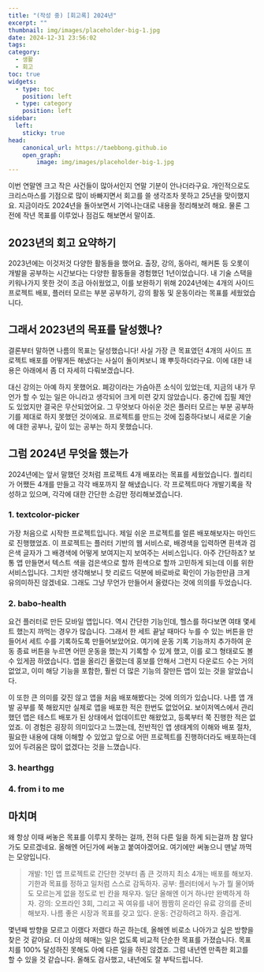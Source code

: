 ```yaml
---
title: "(작성 중) [회고록] 2024년"
excerpt: ""
thumbnail: img/images/placeholder-big-1.jpg 
date: 2024-12-31 23:56:02
tags:
category:
  - 생활
  - 회고
toc: true
widgets:
  - type: toc
    position: left
  - type: category
    position: left
sidebar:
  left:
    sticky: true
head:
    canonical_url: https://taebbong.github.io
    open_graph:
        image: img/images/placeholder-big-1.jpg
---
```


이번 연말엔 크고 작은 사건들이 많아서인지 연말 기분이 안나더라구요. 개인적으로도 크리스마스를 기점으로 많이 바빠지면서 회고를 쓸 생각조차 못하고 25년을 맞이했지요. 지금이라도 2024년을 돌아보면서 기억나는대로 내용을 정리해보려 해요. 물론 그 전에 작년 목표를 이루었나 점검도 해보면서 말이죠.

## 2023년의 회고 요약하기

2023년에는 이것저것 다양한 활동들을 했어요. 출장, 강의, 동아리, 해커톤 등 오롯이 개발을 공부하는 시간보다는 다양한 활동들을 경험했던 1년이었습니다. 내 기술 스택을 키워나가지 못한 것이 조금 아쉬웠었고, 이를 보완하기 위해 2024년에는 4개의 사이드 프로젝트 배포, 플러터 모르는 부분 공부하기, 강의 활동 및 운동이라는 목표를 세웠었습니다.

## 그래서 2023년의 목표를 달성했나?

결론부터 말하면 나름의 목표는 달성했습니다! 사실 가장 큰 목표였던 4개의 사이드 프로젝트 배포를 어떻게든 해냈다는 사실이 돌이켜보니 꽤 뿌듯하더라구요. 이에 대한 내용은 아래에서 좀 더 자세히 다뤄보겠습니다.

대신 강의는 아예 하지 못했어요. 폐강이라는 가슴아픈 소식이 있었는데, 지금의 내가 무언가 할 수 있는 일은 아니라고 생각되어 크게 미련 갖지 않았습니다. 중간에 집필 제안도 있었지만 결국은 무산되었어요. 그 무엇보다 아쉬운 것은 플러터 모르는 부분 공부하기를 제대로 하지 못했던 것이에요. 프로젝트를 만드는 것에 집중하다보니 새로운 기술에 대한 공부나, 깊이 있는 공부는 하지 못했습니다.

## 그럼 2024년 무엇을 했는가

2024년에는 앞서 말했던 것처럼 프로젝트 4개 배포라는 목표를 세웠었습니다. 퀄리티가 어쨌든 4개를 만들고 각각 배포까지 잘 해냈습니다. 각 프로젝트마다 개발기록을 작성하고 있으며, 각각에 대한 간단한 소감만 정리해보겠습니다.

### 1. textcolor-picker

가장 처음으로 시작한 프로젝트입니다. 제일 쉬운 프로젝트를 얼른 배포해보자는 마인드로 진행했었죠. 이 프로젝트는 플러터 기반의 웹 서비스로, 배경색을 입력하면 흰색과 검은색 글자가 그 배경색에 어떻게 보여지는지 보여주는 서비스입니다. 아주 간단하죠? 보통 앱 만들면서 텍스트 색을 검은색으로 할까 흰색으로 할까 고민하게 되는데 이를 위한 서비스입니다. 그치만 생각해보니 핫 리로드 덕분에 바로바로 확인이 가능한만큼 크게 유의미하진 않겠네요. 그래도 그냥 무언가 만들어서 올렸다는 것에 의의를 두었습니다.

### 2. babo-health

요건 플러터로 만든 모바일 앱입니다. 역시 간단한 기능인데, 헬스를 하다보면 여태 몇세트 했는지 까먹는 경우가 많습니다. 그래서 한 세트 끝날 때마다 누를 수 있는 버튼을 만들어서 세트 수를 기록하도록 만들어보았어요. 여기에 운동 기록 기능까지 추가하여 운동 종료 버튼을 누르면 어떤 운동을 했는지 기록할 수 있게 했고, 이를 로그 형태로도 볼 수 있게끔 하였습니다. 앱을 올리긴 올렸는데 홍보를 안해서 그런지 다운로드 수는 거의 없었고, 이미 해당 기능을 포함한, 훨씬 더 많은 기능의 잘만든 앱이 있는 것을 알았습니다. 

이 또한 큰 의미를 갖진 않고 앱을 처음 배포해봤다는 것에 의의가 있습니다. 나름 앱 개발 공부를 쭉 해왔지만 실제로 앱을 배포한 적은 한번도 없었어요. 보이저엑스에서 관리했던 앱은 테스트 배포가 된 상태에서 업데이트만 해왔었고, 등록부터 쭉 진행한 적은 없었죠. 이 경험은 굉장히 의미있다고 느꼈는데, 전반적인 앱 생태계의 이해와 배포 절차, 필요한 내용에 대해 이해할 수 있었고 앞으로 어떤 프로젝트를 진행하더라도 배포하는데 있어 두려움은 많이 없겠다는 것을 느꼈습니다.

### 3. hearthgg



### 4. from i to me

## 마치며

왜 항상 이때 써놓은 목표를 이루지 못하는 걸까, 전혀 다른 일을 하게 되는걸까 참 알다가도 모르겠네요. 올해엔 어딘가에 써놓고 붙여야겠어요. 여기에만 써놓으니 맨날 까먹는 모양입니다. 

> 개발: 1인 앱 프로젝트로 간단한 것부터 좀 큰 것까지 최소 4개는 배포를 해보자. 기한과 목표를 정하고 일처럼 스스로 감독하자.
> 공부: 플러터에서 누가 뭘 물어봐도 모르는게 없을 정도로 빈 칸을 채우자. 일단 올해엔 이거 하나만 완벽하게 하자.
> 강의: 오프라인 3회, 그리고 꼭 여유를 내어 짬짬히 온라인 유료 강의를 준비해보자. 나름 좋은 시장과 목표를 갖고 있다.
> 운동: 건강하려고 하자. 즐겁게.

몇년째 방향을 모르고 이랬다 저랬다 하곤 하는데, 올해엔 비로소 나아가고 싶은 방향을 찾은 것 같아요. 더 이상의 헤매는 일은 없도록 비교적 단순한 목표를 가졌습니다. 목표치를 100% 달성하진 못해도 아예 다른 일을 하진 않겠죠. 그럼 내년엔 만족한 회고를 할 수 있을 것 같습니다. 올해도 감사했고, 내년에도 잘 부탁드립니다.